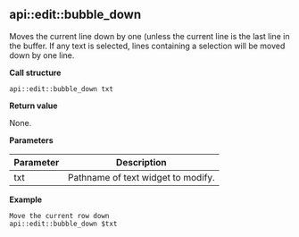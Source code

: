 ## api::edit::bubble\_down

Moves the current line down by one (unless the current line is the last line in the buffer.  If any text is selected, lines containing a selection will be moved down by one line.

**Call structure**

`api::edit::bubble_down txt`

**Return value**

None.

**Parameters**

| Parameter | Description |
| - | - |
| txt | Pathname of text widget to modify. |

**Example**

	Move the current row down
	api::edit::bubble_down $txt
